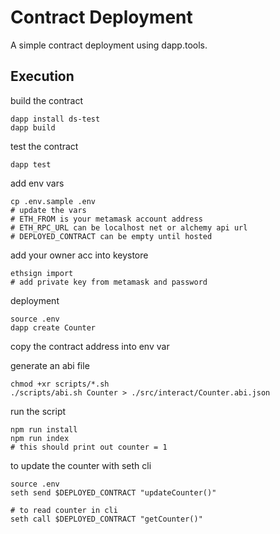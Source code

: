 # Contract Deployment 
A simple contract deployment using dapp.tools.

## Execution
build the contract
```
dapp install ds-test
dapp build
```

test the contract
```
dapp test
```

add env vars
```
cp .env.sample .env
# update the vars
# ETH_FROM is your metamask account address
# ETH_RPC_URL can be localhost net or alchemy api url
# DEPLOYED_CONTRACT can be empty until hosted
```

add your owner acc into keystore
```
ethsign import
# add private key from metamask and password
```

deployment
```
source .env
dapp create Counter
```

copy the contract address into env var

generate an abi file 
```
chmod +xr scripts/*.sh
./scripts/abi.sh Counter > ./src/interact/Counter.abi.json
```

run the script 
```
npm run install
npm run index
# this should print out counter = 1
```

to update the counter with seth cli
```
source .env
seth send $DEPLOYED_CONTRACT "updateCounter()"

# to read counter in cli
seth call $DEPLOYED_CONTRACT "getCounter()"
```

